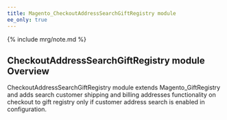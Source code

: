 ```yaml
---
title: Magento_CheckoutAddressSearchGiftRegistry module
ee_only: true
---
```


{% include mrg/note.md %}

## CheckoutAddressSearchGiftRegistry module Overview

CheckoutAddressSearchGiftRegistry module extends Magento_GiftRegistry and adds search customer shipping and billing addresses functionality on checkout to gift registry only if customer address search is enabled in configuration.

